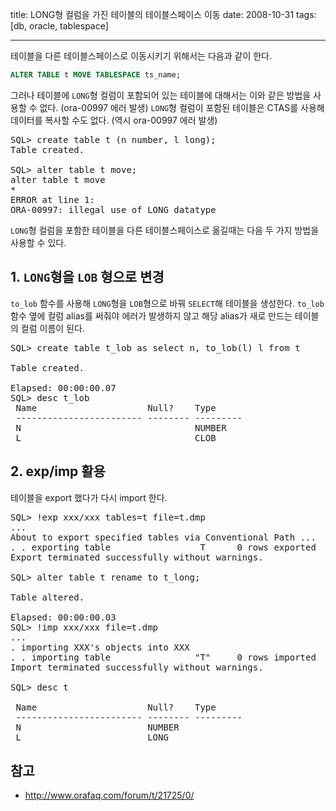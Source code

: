 title: LONG형 컬럼을 가진 테이블의 테이블스페이스 이동
date: 2008-10-31
tags: [db, oracle, tablespace]

---
테이블을 다른 테이블스페이스로 이동시키기 위해서는 다음과 같이 한다.

```sql
ALTER TABLE t MOVE TABLESPACE ts_name;
```

그러나 테이블에 `LONG`형 컬럼이 포함되어 있는 테이블에 대해서는 이와 같은 방법을 사용할 수 없다. (ora-00997 에러 발생) `LONG`형 컬럼이 포함된 테이블은 CTAS를 사용해 데이터를 복사할 수도 없다. (역시 ora-00997 에러 발생)
<!--more-->

<pre class="console">
SQL> create table t (n number, l long);
Table created.

SQL> alter table t move;
alter table t move
*
ERROR at line 1:
ORA-00997: illegal use of LONG datatype
</pre>

`LONG`형 컬럼을 포함한 테이블을 다른 테이블스페이스로 옮길때는 다음 두 가지 방법을 사용할 수 있다.

## 1. `LONG`형을 `LOB` 형으로 변경
`to_lob` 함수를 사용해 `LONG`형을 `LOB`형으로 바꿔 `SELECT`해 테이블을 생성한다. `to_lob` 함수 옆에 컬럼 alias를 써줘야 에러가 발생하지 않고 해당 alias가 새로 만드는 테이블의 컬럼 이름이 된다.

<pre class="console">
SQL> create table t_lob as select n, to_lob(l) l from t

Table created.

Elapsed: 00:00:00.07
SQL> desc t_lob
 Name                     Null?    Type
 ------------------------ -------- ---------
 N                                 NUMBER
 L                                 CLOB
</pre>

## 2. exp/imp 활용
테이블을 export 했다가 다시 import 한다.

<pre class="console">
SQL> !exp xxx/xxx tables=t file=t.dmp
...
About to export specified tables via Conventional Path ...
. . exporting table                 T      0 rows exported
Export terminated successfully without warnings.

SQL> alter table t rename to t_long;

Table altered.

Elapsed: 00:00:00.03
SQL> !imp xxx/xxx file=t.dmp
...
. importing XXX's objects into XXX
. . importing table                "T"     0 rows imported
Import terminated successfully without warnings.

SQL> desc t

 Name                     Null?    Type
 ------------------------ -------- ---------
 N                        NUMBER
 L                        LONG
</pre>

## 참고
* http://www.orafaq.com/forum/t/21725/0/

